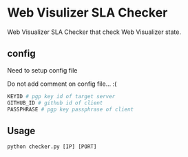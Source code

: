 # Web Visulizer SLA Checker
Web Visualizer SLA Checker that check Web Visualizer state.

## config
Need to setup config file

Do not add comment on config file... :(
```bash
KEYID # pgp key id of target server
GITHUB_ID # github id of client
PASSPHRASE # pgp key passphrase of client
```

## Usage
```
python checker.py [IP] [PORT]
```
